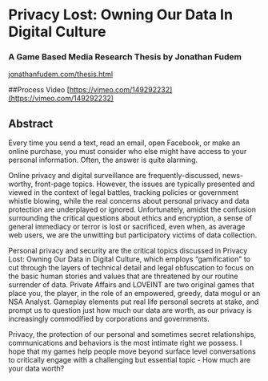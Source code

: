 # Privacy Lost: Owning Our Data In Digital Culture

### A Game Based Media Research Thesis by Jonathan Fudem
[jonathanfudem.com/thesis.html](jonathanfudem.com/thesis.html) 


##Process Video
[https://vimeo.com/149292232](https://vimeo.com/149292232) 

## Abstract
Every time you send a text, read an email, open Facebook, or make an online purchase, you must consider who else might have access to your personal information. Often, the answer is quite alarming.

Online privacy and digital surveillance are frequently-discussed, news-worthy, front-page topics. However, the issues are typically presented and viewed in the context of legal battles, tracking policies or government whistle blowing, while the real concerns about personal privacy and data protection are underplayed or ignored. Unfortunately, amidst the confusion surrounding the critical questions about ethics and encryption, a sense of general immediacy or terror is lost or sacrificed, even when, as average web users, we are the unwitting but participatory victims of data collection.

Personal privacy and security are the critical topics discussed in Privacy Lost: Owning Our Data in Digital Culture, which employs “gamification" to cut through the layers of technical detail and legal obfuscation to focus on the basic human stories and values that are threatened by our routine surrender of data. Private Affairs and LOVEINT are two original games that place you, the player, in the role of an empowered, greedy, data mogul or an NSA Analyst. Gameplay elements put real life personal secrets at stake, and prompt us to question just how much our data are worth, as our privacy is increasingly commodified by corporations and governments.

Privacy, the protection of our personal and sometimes secret relationships, communications and behaviors is the most intimate right we possess. I hope that my games help people move beyond surface level conversations to critically engage with a challenging but essential topic - How much are your data worth?


